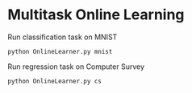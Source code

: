 # Multitask Online Learning

Run classification task on MNIST
```
python OnlineLearner.py mnist
```

Run regression task on Computer Survey
```
python OnlineLearner.py cs
```
